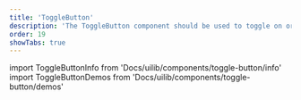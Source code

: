 ```yaml
---
title: 'ToggleButton'
description: 'The ToggleButton component should be used to toggle on or off a limited number of choices.'
order: 19
showTabs: true
---
```


import ToggleButtonInfo from 'Docs/uilib/components/toggle-button/info'
import ToggleButtonDemos from 'Docs/uilib/components/toggle-button/demos'

<ToggleButtonInfo />
<ToggleButtonDemos />
